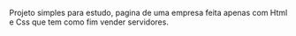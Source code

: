 Projeto simples para estudo, pagina de uma empresa feita apenas com Html e Css que tem como fim vender servidores.
